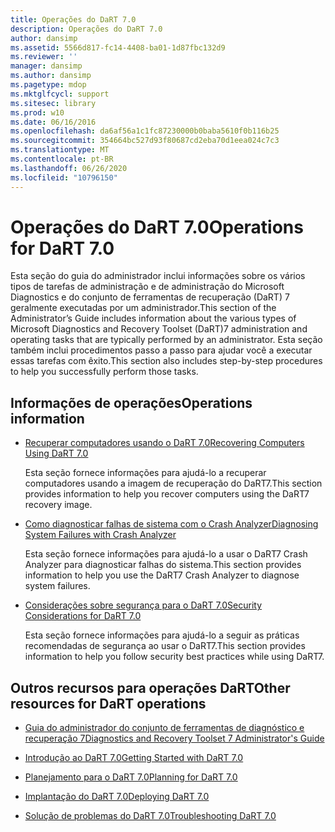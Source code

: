 ```yaml
---
title: Operações do DaRT 7.0
description: Operações do DaRT 7.0
author: dansimp
ms.assetid: 5566d817-fc14-4408-ba01-1d87fbc132d9
ms.reviewer: ''
manager: dansimp
ms.author: dansimp
ms.pagetype: mdop
ms.mktglfcycl: support
ms.sitesec: library
ms.prod: w10
ms.date: 06/16/2016
ms.openlocfilehash: da6af56a1c1fc87230000b0baba5610f0b116b25
ms.sourcegitcommit: 354664bc527d93f80687cd2eba70d1eea024c7c3
ms.translationtype: MT
ms.contentlocale: pt-BR
ms.lasthandoff: 06/26/2020
ms.locfileid: "10796150"
---
```

# <span data-ttu-id="6af5d-103">Operações do DaRT 7.0</span><span class="sxs-lookup"><span data-stu-id="6af5d-103">Operations for DaRT 7.0</span></span>


<span data-ttu-id="6af5d-104">Esta seção do guia do administrador inclui informações sobre os vários tipos de tarefas de administração e de administração do Microsoft Diagnostics e do conjunto de ferramentas de recuperação (DaRT) 7 geralmente executadas por um administrador.</span><span class="sxs-lookup"><span data-stu-id="6af5d-104">This section of the Administrator’s Guide includes information about the various types of Microsoft Diagnostics and Recovery Toolset (DaRT)7 administration and operating tasks that are typically performed by an administrator.</span></span> <span data-ttu-id="6af5d-105">Esta seção também inclui procedimentos passo a passo para ajudar você a executar essas tarefas com êxito.</span><span class="sxs-lookup"><span data-stu-id="6af5d-105">This section also includes step-by-step procedures to help you successfully perform those tasks.</span></span>

## <span data-ttu-id="6af5d-106">Informações de operações</span><span class="sxs-lookup"><span data-stu-id="6af5d-106">Operations information</span></span>


-   [<span data-ttu-id="6af5d-107">Recuperar computadores usando o DaRT 7.0</span><span class="sxs-lookup"><span data-stu-id="6af5d-107">Recovering Computers Using DaRT 7.0</span></span>](recovering-computers-using-dart-70-dart-7.md)

    <span data-ttu-id="6af5d-108">Esta seção fornece informações para ajudá-lo a recuperar computadores usando a imagem de recuperação do DaRT7.</span><span class="sxs-lookup"><span data-stu-id="6af5d-108">This section provides information to help you recover computers using the DaRT7 recovery image.</span></span>

-   [<span data-ttu-id="6af5d-109">Como diagnosticar falhas de sistema com o Crash Analyzer</span><span class="sxs-lookup"><span data-stu-id="6af5d-109">Diagnosing System Failures with Crash Analyzer</span></span>](diagnosing-system-failures-with-crash-analyzer--dart-7.md)

    <span data-ttu-id="6af5d-110">Esta seção fornece informações para ajudá-lo a usar o DaRT7 Crash Analyzer para diagnosticar falhas do sistema.</span><span class="sxs-lookup"><span data-stu-id="6af5d-110">This section provides information to help you use the DaRT7 Crash Analyzer to diagnose system failures.</span></span>

-   [<span data-ttu-id="6af5d-111">Considerações sobre segurança para o DaRT 7.0</span><span class="sxs-lookup"><span data-stu-id="6af5d-111">Security Considerations for DaRT 7.0</span></span>](security-considerations-for-dart-70-dart-7.md)

    <span data-ttu-id="6af5d-112">Esta seção fornece informações para ajudá-lo a seguir as práticas recomendadas de segurança ao usar o DaRT7.</span><span class="sxs-lookup"><span data-stu-id="6af5d-112">This section provides information to help you follow security best practices while using DaRT7.</span></span>

## <span data-ttu-id="6af5d-113">Outros recursos para operações DaRT</span><span class="sxs-lookup"><span data-stu-id="6af5d-113">Other resources for DaRT operations</span></span>


-   [<span data-ttu-id="6af5d-114">Guia do administrador do conjunto de ferramentas de diagnóstico e recuperação 7</span><span class="sxs-lookup"><span data-stu-id="6af5d-114">Diagnostics and Recovery Toolset 7 Administrator's Guide</span></span>](index.md)

-   [<span data-ttu-id="6af5d-115">Introdução ao DaRT 7.0</span><span class="sxs-lookup"><span data-stu-id="6af5d-115">Getting Started with DaRT 7.0</span></span>](getting-started-with-dart-70-new-ia.md)

-   [<span data-ttu-id="6af5d-116">Planejamento para o DaRT 7.0</span><span class="sxs-lookup"><span data-stu-id="6af5d-116">Planning for DaRT 7.0</span></span>](planning-for-dart-70-new-ia.md)

-   [<span data-ttu-id="6af5d-117">Implantação do DaRT 7.0</span><span class="sxs-lookup"><span data-stu-id="6af5d-117">Deploying DaRT 7.0</span></span>](deploying-dart-70-new-ia.md)

-   [<span data-ttu-id="6af5d-118">Solução de problemas do DaRT 7.0</span><span class="sxs-lookup"><span data-stu-id="6af5d-118">Troubleshooting DaRT 7.0</span></span>](troubleshooting-dart-70-new-ia.md)

 

 





